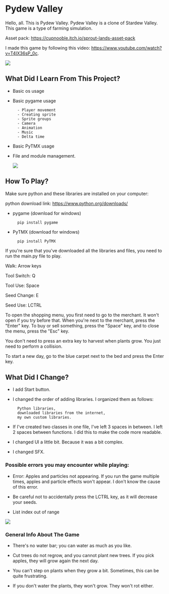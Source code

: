
# Pydew Valley

Hello, all. This is Pydew Valley. Pydew Valley is a clone of Stardew Valley. This game is a type of farming simulation.

Asset pack: https://cupnooble.itch.io/sprout-lands-asset-pack


I made this game by following this video: https://www.youtube.com/watch?v=T4IX36sP_0c. 

<img src="https://github.com/tuananohut/pydew_valley/blob/main/graphics/character/down_idle/0.png" width="auto">

## What Did I Learn From This Project?

- Basic os usage

- Basic pygame usage

        - Player movement
        - Creating sprite
        - Sprite groups
        - Camera
        - Animation
        - Music
        - Delta time

- Basic PyTMX usage

- File and module management.

  <img src="https://github.com/tuananohut/pydew_valley/blob/main/photos-from-the-game/Pydew%20Valley%202.09.2023%2014_45_12.png" width="auto">

## How To Play?

Make sure python and these libraries are installed on your computer:

python download link: https://www.python.org/downloads/


- pygame (download for windows)

        
        pip install pygame 
- PyTMX (download for windows)

        pip install PyTMX


If you're sure that you've downloaded all the libraries and files, you need to run the main.py file to play.

Walk: Arrow keys

Tool Switch: Q

Tool Use: Space

Seed Change: E

Seed Use: LCTRL

To open the shopping menu, you first need to go to the merchant. It won't open if you try before that. When you're next to the merchant, press the "Enter" key. To buy or sell something, press the "Space" key, and to close the menu, press the "Esc" key.

You don't need to press an extra key to harvest when plants grow. You just need to perform a collision.

To start a new day, go to the blue carpet next to the bed and press the Enter key.

## What Did I Change?

- I add Start button.

- I changed the order of adding libraries. I organized them as follows: 
                
        Python libraries, 
        downloaded libraries from the internet,                
        my own custom libraries.

- If I've created two classes in one file, I've left 3 spaces in between. I left 2 spaces between functions. I did this to make the code more readable.

- I changed UI a little bit. Because it was a bit complex.

- I changed SFX.


### Possible errors you may encounter while playing:

- Error: Apples and particles not appearing. If you run the game multiple times, apples and particle effects won't appear. I don't know the cause of this error.
        
- Be careful not to accidentally press the LCTRL key, as it will decrease your seeds.

- List index out of range

<img src = "https://github.com/tuananohut/pydew_valley/blob/main/photos-from-the-game/Pydew%20Valley%202.09.2023%2014_45_29.png" width = "auto">

### General Info About The Game

- There's no water bar; you can water as much as you like.

- Cut trees do not regrow, and you cannot plant new trees. If you pick apples, they will grow again the next day.

- You can't step on plants when they grow a bit. Sometimes, this can be quite frustrating.

- If you don't water the plants, they won't grow. They won't rot either.




